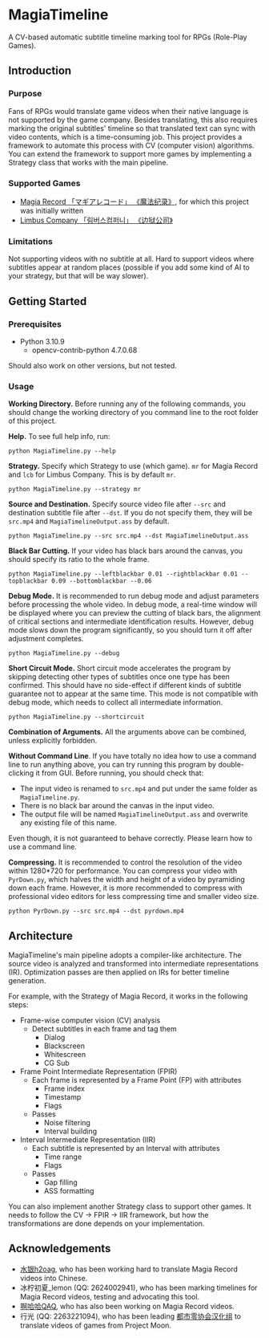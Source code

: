 # MagiaTimeline

A CV-based automatic subtitle timeline marking tool for RPGs (Role-Play Games). 

## Introduction

### Purpose

Fans of RPGs would translate game videos when their native language is not supported by the game company. Besides translating, this also requires marking the original subtitles' timeline so that translated text can sync with video contents, which is a time-consuming job. This project provides a framework to automate this process with CV (computer vision) algorithms. You can extend the framework to support more games by implementing a Strategy class that works with the main pipeline. 

### Supported Games

- [Magia Record 「マギアレコード」 《魔法纪录》](https://magireco.com/), for which this project was initially written
- [Limbus Company 「림버스컴퍼니」 《边狱公司》](https://limbuscompany.com/)

### Limitations

Not supporting videos with no subtitle at all. Hard to support videos where subtitles appear at random places (possible if you add some kind of AI to your strategy, but that will be way slower). 

## Getting Started

### Prerequisites

- Python 3.10.9
    - opencv-contrib-python 4.7.0.68

Should also work on other versions, but not tested. 

### Usage

**Working Directory.** Before running any of the following commands, you should change the working directory of you command line to the root folder of this project. 

**Help.** To see full help info, run:

```
python MagiaTimeline.py --help
```

**Strategy.** Specify which Strategy to use (which game). `mr` for Magia Record and `lcb` for Limbus Company. This is by default `mr`. 

```
python MagiaTimeline.py --strategy mr
```

**Source and Destination.** Specify source video file after `--src` and destination subtitle file after `--dst`. If you do not specify them, they will be `src.mp4` and `MagiaTimelineOutput.ass` by default. 

```
python MagiaTimeline.py --src src.mp4 --dst MagiaTimelineOutput.ass
```

**Black Bar Cutting.** If your video has black bars around the canvas, you should specify its ratio to the whole frame. 

```
python MagiaTimeline.py --leftblackbar 0.01 --rightblackbar 0.01 --topblackbar 0.09 --bottomblackbar --0.06
```

**Debug Mode.** It is recommended to run debug mode and adjust parameters before processing the whole video. In debug mode, a real-time window will be displayed where you can preview the cutting of black bars, the alignment of critical sections and intermediate identification results. However, debug mode slows down the program significantly, so you should turn it off after adjustment completes. 

```
python MagiaTimeline.py --debug
```

**Short Circuit Mode.** Short circuit mode accelerates the program by skipping detecting other types of subtitles once one type has been confirmed. This should have no side-effect if different kinds of subtitle guarantee not to appear at the same time. This mode is not compatible with debug mode, which needs to collect all intermediate information. 

```
python MagiaTimeline.py --shortcircuit
```

**Combination of Arguments.** All the arguments above can be combined, unless explicitly forbidden. 

**Without Command Line**. If you have totally no idea how to use a command line to run anything above, you can try running this program by double-clicking it from GUI. Before running, you should check that:

- The input video is renamed to `src.mp4` and put under the same folder as `MagiaTimeline.py`. 
- There is no black bar around the canvas in the input video. 
- The output file will be named `MagiaTimelineOutput.ass` and overwrite any existing file of this name. 

Even though, it is not guaranteed to behave correctly. Please learn how to use a command line. 

**Compressing.** It is recommended to control the resolution of the video within 1280\*720 for performance. You can compress your video with `PyrDown.py`, which halves the width and height of a video by pyramiding down each frame. However, it is more recommended to compress with professional video editors for less compressing time and smaller video size. 

```
python PyrDown.py --src src.mp4 --dst pyrdown.mp4
```

## Architecture

MagiaTimeline's main pipeline adopts a compiler-like architecture. The source video is analyzed and transformed into intermediate representations (IR). Optimization passes are then applied on IRs for better timeline generation. 

For example, with the Strategy of Magia Record, it works in the following steps: 

- Frame-wise computer vision (CV) analysis
    - Detect subtitles in each frame and tag them
        - Dialog
        - Blackscreen
        - Whitescreen
        - CG Sub
- Frame Point Intermediate Representation (FPIR)
    - Each frame is represented by a Frame Point (FP) with attributes
        - Frame index
        - Timestamp
        - Flags
    - Passes
        - Noise filtering
        - Interval building
- Interval Intermediate Representation (IIR)
    - Each subtitle is represented by an Interval with attributes
        - Time range
        - Flags
    - Passes
        - Gap filling
        - ASS formatting

You can also implement another Strategy class to support other games. It needs to follow the CV -> FPIR -> IIR framework, but how the transformations are done depends on your implementation. 

## Acknowledgements

- [水银h2oag](https://space.bilibili.com/246606859), who has been working hard to translate Magia Record videos into Chinese. 
- 冰柠初夏_lemon (QQ: 2624002941), who has been marking timelines for Magia Record videos, testing and advocating this tool. 
- [啊哈哈QAQ](https://space.bilibili.com/2141525), who has also been working on Magia Record videos. 
- 行光 (QQ: 2263221094), who has been leading [都市零协会汉化组](https://space.bilibili.com/1247764479) to translate videos of games from Project Moon. 
